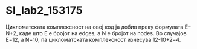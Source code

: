 # SI_lab2_153175

Цикломатската комплексност на овој код ја добив преку формулата E–N+2, каде што Е е бројот на edges, а N е бројот на nodes. 
Во случајoв Е=12, а N=10, па цикломатската комплексност изнесува 12-10+2=4.
